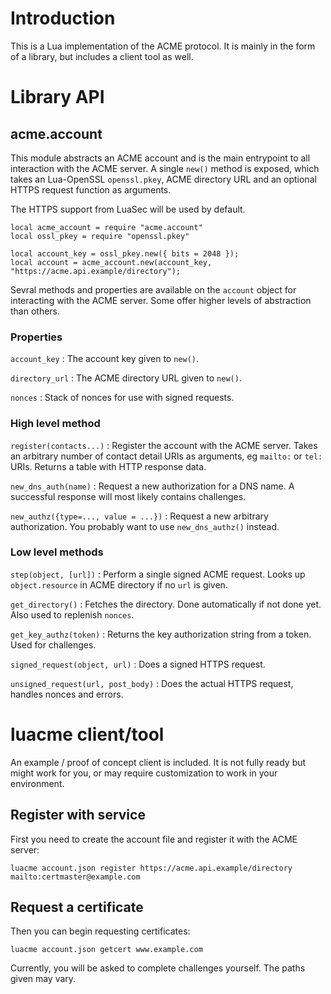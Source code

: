 Introduction
============

This is a Lua implementation of the ACME protocol. It is mainly in the
form of a library, but includes a client tool as well.

Library API
===========

acme.account
------------

This module abstracts an ACME account and is the main entrypoint to all
interaction with the ACME server. A single `new()` method is exposed,
which takes an Lua-OpenSSL `openssl.pkey`, ACME directory URL and an
optional HTTPS request function as arguments.

The HTTPS support from LuaSec will be used by default.

``` {.lua}
local acme_account = require "acme.account"
local ossl_pkey = require "openssl.pkey"

local account_key = ossl_pkey.new({ bits = 2048 });
local account = acme_account.new(account_key, "https://acme.api.example/directory");
```

Sevral methods and properties are available on the `account` object for
interacting with the ACME server. Some offer higher levels of
abstraction than others.

### Properties

`account_key`
:   The account key given to `new()`.

`directory_url`
:   The ACME directory URL given to `new()`.

`nonces`
:   Stack of nonces for use with signed requests.

### High level method

`register(contacts...)`
:   Register the account with the ACME server. Takes an arbitrary number
    of contact detail URIs as arguments, eg `mailto:` or `tel:` URIs.
    Returns a table with HTTP response data.

`new_dns_auth(name)`
:   Request a new authorization for a DNS name. A successful response
    will most likely contains challenges.

`new_authz({type=..., value = ...})`
:   Request a new arbitrary authorization. You probably want to use
    `new_dns_authz()` instead.

### Low level methods

`step(object, [url])`
:   Perform a single signed ACME request. Looks up `object.resource` in
    ACME directory if no `url` is given.

`get_directory()`
:   Fetches the directory. Done automatically if not done yet. Also used
    to replenish `nonces`.

`get_key_authz(token)`
:   Returns the key authorization string from a token. Used
    for challenges.

`signed_request(object, url)`
:   Does a signed HTTPS request.

`unsigned_request(url, post_body)`
:   Does the actual HTTPS request, handles nonces and errors.

luacme client/tool
==================

An example / proof of concept client is included. It is not fully ready
but might work for you, or may require customization to work in your
environment.

Register with service
---------------------

First you need to create the account file and register it with the ACME
server:

    luacme account.json register https://acme.api.example/directory mailto:certmaster@example.com

Request a certificate
---------------------

Then you can begin requesting certificates:

    luacme account.json getcert www.example.com

Currently, you will be asked to complete challenges yourself. The paths
given may vary.
